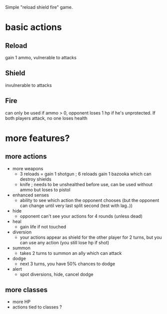 Simple "reload shield fire" game.

# basic actions
## Reload
gain 1 ammo, vulnerable to attacks
## Shield
invulnerable to attacks
## Fire
can only be used if ammo > 0, opponent loses 1 hp if he's unprotected. If both players attack, no one loses health

# more features?

## more actions
- more weapons 
    - 3 reloads = gain 1 shotgun ; 6 reloads gain 1 bazooka which can destroy shields
    - knife ; needs to be unshealthed before use, can be used without ammo but loses to pistol
- enhanced senses
    - ability to see which action the opponent chooses (but the opponent can change until very last split second (test with lag..))
- hide
    - opponent can't see your actions for 4 rounds (unless dead)
- heal
    - gain life if not touched
- diversion
    - your actions appear as shield for the other player for 2 turns, but you can use any action (you still lose hp if shot)
- summon
    - takes 2 turns to summon an ally which can attack
- dodge
    - next 3 turns, you have 50% chances to dodge
- alert
    - spot diversions, hide, cancel dodge

## more classes
- more HP
- actions tied to classes ?